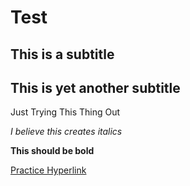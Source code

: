 # Test
## This is a subtitle
## This is yet another subtitle
Just Trying This Thing Out

*I believe this creates italics*

**This should be bold**

[Practice Hyperlink](www.google.com)
